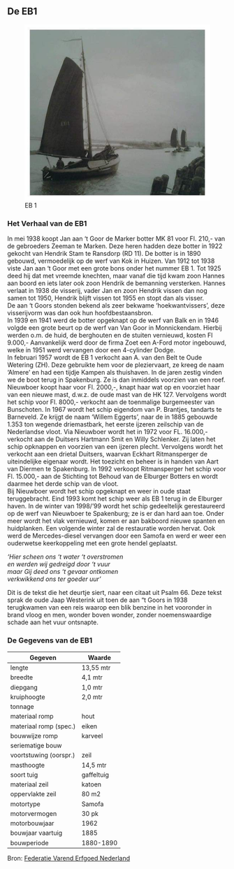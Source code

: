 ## De EB1 

<figure id="foto_eb1">
    <img src="media/eb1.jpg" alt="EB 1">
    <figcaption>EB 1</figcaption>
</figure>

### Het Verhaal van de EB1

In mei 1938 koopt Jan aan ‘t Goor de Marker botter MK 81 voor Fl. 210,- van de gebroeders Zeeman te Marken. 
Deze heren hadden deze botter in 1922 gekocht van Hendrik Stam te Ransdorp (RD 11).
De botter is in 1890 gebouwd, vermoedelijk op de werf van Kok in Huizen.
Van 1912 tot 1938 viste Jan aan ‘t Goor met een grote bons onder het nummer EB 1. Tot 1925 deed hij dat met 
vreemde knechten, maar vanaf die tijd kwam zoon Hannes aan boord en iets later ook zoon Hendrik de bemanning 
versterken. Hannes verlaat in 1938 de visserij, vader Jan en zoon Hendrik vissen dan nog samen tot 1950, 
Hendrik blijft vissen tot 1955 en stopt dan als visser.  
De aan ‘t Goors stonden bekend als zeer bekwame ‘hoekwantvissers’, deze visserijvorm was dan ook hun 
hoofdbestaansbron.  
In 1939 en 1941 werd de botter opgeknapt op de werf van Balk en in 1946 volgde een grote beurt op de werf van 
Van Goor in Monnickendam. Hierbij werden o.m. de huid, de berghouten en de stuiten vernieuwd, kosten Fl 9.000,-
Aanvankelijk werd door de firma Zoet een A-Ford motor ingebouwd, welke in 1951 werd vervangen door een 
4-cylinder Dodge.  
In februari 1957 wordt de EB 1 verkocht aan A. van den Belt te Oude Wetering (ZH). Deze gebruikte hem voor de 
pleziervaart, ze kreeg de naam ‘Almere’ en had een tijdje Kampen als thuishaven. In de jaren zestig vinden we 
de boot terug in Spakenburg. Ze is dan inmiddels voorzien van een roef. Nieuwboer koopt haar voor Fl. 2000,-, knapt 
haar wat op en voorziet haar van een nieuwe mast, d.w.z. de oude mast van de HK 127. Vervolgens wordt het schip 
voor Fl. 8000,- verkocht aan de toenmalige burgemeester van Bunschoten.
In 1967 wordt het schip eigendom van P. Brantjes, tandarts te Barneveld. Ze krijgt de naam ‘Willem Eggerts’, 
naar de in 1885 gebouwde 1.353 ton wegende driemastbark, het eerste ijzeren zeilschip van de Nederlandse vloot.
Via Nieuwboer wordt het in 1972 voor FL. 16.000,- verkocht aan de Duitsers Hartmann Smit en Willy Schlenker. 
Zij laten het schip opknappen en voorzien van een ijzeren plecht. Vervolgens wordt het verkocht aan een drietal 
Duitsers, waarvan Eckhart Ritmansperger de uiteindelijke eigenaar wordt. Het toezicht en beheer is in handen van Aart van Diermen te Spakenburg.
In 1992 verkoopt Ritmansperger het schip voor Fl. 15.000,- aan de Stichting tot Behoud van de Elburger Botters 
en wordt daarmee het derde schip van de vloot.  
Bij Nieuwboer wordt het schip opgeknapt en weer in oude staat teruggebracht. Eind 1993 komt het schip weer 
als EB 1 terug in de Elburger haven. In de winter van 1998/’99 wordt het schip gedeeltelijk gerestaureerd 
op de werf van Nieuwboer te Spakenburg; ze is er dan hard aan toe. Onder meer wordt het vlak vernieuwd, 
komen er aan bakboord nieuwe spanten en huidplanken. Een volgende winter zal de restauratie worden hervat.
Ook werd de Mercedes-diesel vervangen door een Samofa en werd er weer een ouderwetse keerkoppeling met een 
grote hendel geplaatst.  

*‘Hier scheen ons ‘t water ‘t overstromen*  
*en werden wij gedreigd door ‘t vuur*  
*maar Gij deed ons ‘t gevaar ontkomen*  
*verkwikkend ons ter goeder uur’*    

Dit is de tekst die het deurtje siert, naar een citaat uit Psalm 66. Deze tekst sprak de oude Jaap Westerink 
uit toen de aan “t Goors in 1938 terugkwamen van een reis waarop een blik benzine in het vooronder in brand 
vloog en men, wonder boven wonder, zonder noemenswaardige schade aan het vuur ontsnapte.

### De Gegevens van de EB1

| Gegeven                   | Waarde        |  
|---------------------------|---------------|   
| lengte                    | 13,55  mtr    |  
| breedte                   |  4,1   mtr    |  
| diepgang 	                |  1,0   mtr    |  	 
| kruiphoogte 	            |  2,0   mtr    |  	 
| tonnage 		            |               |   
| materiaal romp 	        | hout          |   	 
| materiaal romp (spec.)    | eiken 	    |   
| bouwwijze romp 	        | karveel       |   
| seriematige bouw          |               |   		 
| voortstuwing (oorspr.) 	| zeil          |  	 
| masthoogte 	            | 14,5   mtr    |   
| soort tuig 	            | gaffeltuig    |  
| materiaal zeil 	        | katoen        |  
| oppervlakte zeil 	        | 80 	  m2    |  
| motortype 	            | Samofa        |  
| motorvermogen 	        | 30      pk    |  	 
| motorbouwjaar 	        | 1962 	        |  
| bouwjaar vaartuig 	    | 1885 	        |    
| bouwperiode 	            | 1880-1890     |  

Bron: [Federatie Varend Erfgoed Nederland](https://rven.info/schip.aspx?=1181)

